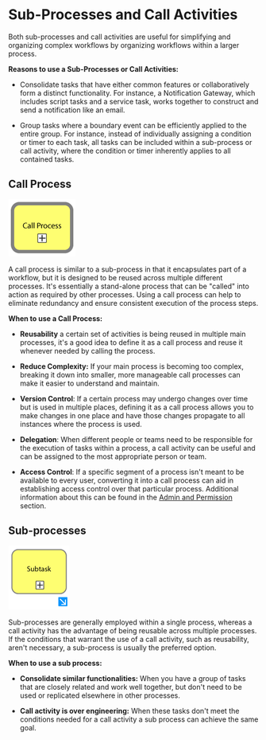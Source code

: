 # Sub-Processes and Call Activities

Both sub-processes and call activities are useful for simplifying and organizing complex workflows by organizing workflows within a larger process. 

**Reasons to use a Sub-Processes or Call Activities:**

- Consolidate tasks that have either common features or collaboratively form a distinct functionality. For instance, a Notification Gateway, which includes script tasks and a service task, works together to construct and send a notification like an email.
  
- Group tasks where a boundary event can be efficiently applied to the entire group. For instance, instead of individually assigning a condition or timer to each task, all tasks can be included within a sub-process or call activity, where the condition or timer inherently applies to all contained tasks.

## Call Process

![Untitled](images/active_call_process.png)

A call process is similar to a sub-process in that it encapsulates part of a workflow, but it is designed to be reused across multiple different processes. It's essentially a stand-alone process that can be "called" into action as required by other processes. Using a call process can help to eliminate redundancy and ensure consistent execution of the process steps.

**When to use a Call Process:**

- **Reusability** a certain set of activities is being reused in multiple main processes, it's a good idea to define it as a call process and reuse it whenever needed by calling the process.
  
- **Reduce Complexity:** If your main process is becoming too complex, breaking it down into smaller, more manageable call processes can make it easier to understand and maintain.
 
- **Version Control**: If a certain process may undergo changes over time but is used in multiple places, defining it as a call process allows you to make changes in one place and have those changes propagate to all instances where the process is used.

- **Delegation**: When different people or teams need to be responsible for the execution of tasks within a process, a call activity can be useful and can be assigned to the most appropriate person or team.

- **Access Control**: If a specific segment of a process isn't meant to be available to every user, converting it into a call process can aid in establishing access control over that particular process. Additional information about this can be found in the [Admin and Permission](how_to\navigate_to_an_active_process_instance.md) section.

## Sub-processes

![Untitled](images/active_subtask.png)

Sub-processes are generally employed within a single process, whereas a call activity has the advantage of being reusable across multiple processes. If the conditions that warrant the use of a call activity, such as reusability, aren't necessary, a sub-process is usually the preferred option. 

**When to use a sub process:**

- **Consolidate similar functionalities:** When you have a group of tasks that are closely related and work well together, but don't need to be used or replicated elsewhere in other processes. 
  
- **Call activity is over engineering:** When these tasks don't meet the conditions needed for a call activity a sub process can achieve the same goal.
